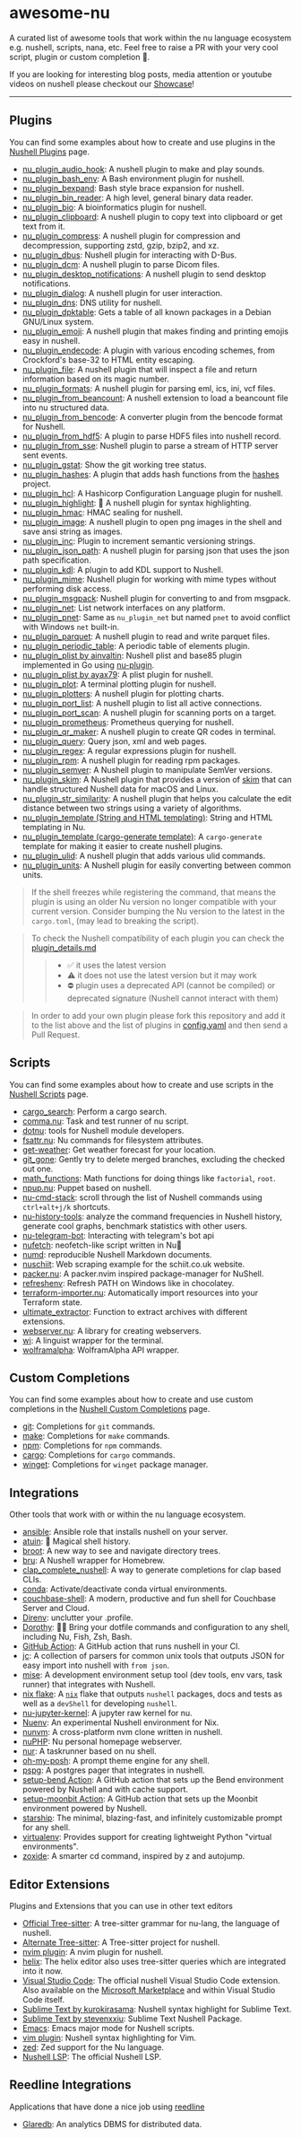 # awesome-nu

A curated list of awesome tools that work within the nu language ecosystem e.g. nushell, scripts, nana, etc. Feel free to raise a PR with your very cool script, plugin or custom completion 🚀.

If you are looking for interesting blog posts, media attention or youtube videos on nushell please checkout our [Showcase](https://github.com/nushell/showcase)!

---

## Plugins

You can find some examples about how to create and use plugins in the [Nushell Plugins](https://www.nushell.sh/book/plugins.html) page.

- [nu_plugin_audio_hook](https://github.com/FMotalleb/nu_plugin_audio_hook): A nushell plugin to make and play sounds.
- [nu_plugin_bash_env](https://github.com/tesujimath/nu_plugin_bash_env): A Bash environment plugin for nushell.
- [nu_plugin_bexpand](https://codeberg.org/Taywee/nu-plugin-bexpand): Bash style brace expansion for nushell.
- [nu_plugin_bin_reader](https://github.com/WindSoilder/nu_plugin_bin_reader): A high level, general binary data reader.
- [nu_plugin_bio](https://github.com/Euphrasiologist/nu_plugin_bio): A bioinformatics plugin for nushell.
- [nu_plugin_clipboard](https://github.com/FMotalleb/nu_plugin_clipboard): A nushell plugin to copy text into clipboard or get text from it.
- [nu_plugin_compress](https://github.com/yybit/nu_plugin_compress): A nushell plugin for compression and decompression, supporting zstd, gzip, bzip2, and xz.
- [nu_plugin_dbus](https://github.com/devyn/nu_plugin_dbus): Nushell plugin for interacting with D-Bus.
- [nu_plugin_dcm](https://github.com/realcundo/nu_plugin_dcm): A nushell plugin to parse Dicom files.
- [nu_plugin_desktop_notifications](https://github.com/FMotalleb/nu_plugin_desktop_notifications): A nushell plugin to send desktop notifications.
- [nu_plugin_dialog](https://github.com/Trivernis/nu-plugin-dialog): A nushell plugin for user interaction.
- [nu_plugin_dns](https://github.com/dead10ck/nu_plugin_dns): DNS utility for nushell.
- [nu_plugin_dpktable](https://github.com/pdenapo/nu_plugin_dpkgtable): Gets a table of all known packages in a Debian GNU/Linux system.
- [nu_plugin_emoji](https://github.com/fdncred/nu_plugin_emoji): A nushell plugin that makes finding and printing emojis easy in nushell.
- [nu_plugin_endecode](https://codeberg.org/kaathewise/nu-plugin/src/branch/trunk/endecode): A plugin with various encoding schemes, from Crockford's base-32 to HTML entity escaping.
- [nu_plugin_file](https://github.com/fdncred/nu_plugin_file): A nushell plugin that will inspect a file and return information based on its magic number.
- [nu_plugin_formats](https://crates.io/crates/nu_plugin_formats): A nushell plugin for parsing eml, ics, ini, vcf files.
- [nu_plugin_from_beancount](https://github.com/jcornaz/nu_plugin_from_beancount): A nushell extension to load a beancount file into nu structured data.
- [nu_plugin_from_bencode](https://github.com/bluk/nu_plugin_from_bencode): A converter plugin from the bencode format for Nushell.
- [nu_plugin_from_hdf5](https://github.com/Berrysoft/nu_plugin_from_hdf5): A plugin to parse HDF5 files into nushell record.
- [nu_plugin_from_sse](https://github.com/cablehead/nu_plugin_from_sse): Nushell plugin to parse a stream of HTTP server sent events.
- [nu_plugin_gstat](https://github.com/nushell/nushell/tree/main/crates/nu_plugin_gstat): Show the git working tree status.
- [nu_plugin_hashes](https://crates.io/crates/nu_plugin_hashes): A plugin that adds hash functions from the [hashes](https://github.com/RustCrypto/hashes) project.
- [nu_plugin_hcl](https://github.com/Yethal/nu_plugin_hcl): A Hashicorp Configuration Language plugin for nushell.
- [nu_plugin_highlight](https://github.com/cptpiepmatz/nu-plugin-highlight): 🌈 A nushell plugin for syntax highlighting.
- [nu_plugin_hmac](https://github.com/fnuttens/nu_plugin_hmac): HMAC sealing for nushell.
- [nu_plugin_image](https://github.com/FMotalleb/nu_plugin_image): A nushell plugin to open png images in the shell and save ansi string as images.
- [nu_plugin_inc](https://github.com/nushell/nushell/tree/main/crates/nu_plugin_inc): Plugin to increment semantic versioning strings.
- [nu_plugin_json_path](https://github.com/fdncred/nu_plugin_json_path): A nushell plugin for parsing json that uses the json path specification.
- [nu_plugin_kdl](https://github.com/amtoine/nu_plugin_kdl): A plugin to add KDL support to Nushell.
- [nu_plugin_mime](https://github.com/kik4444/nu_plugin_mime): Nushell plugin for working with mime types without performing disk access.
- [nu_plugin_msgpack](https://github.com/hulthe/nu_plugin_msgpack): Nushell plugin for converting to and from msgpack.
- [nu_plugin_net](https://crates.io/crates/nu_plugin_net): List network interfaces on any platform.
- [nu_plugin_pnet](https://github.com/fdncred/nu_plugin_pnet): Same as `nu_plugin_net` but named `pnet` to avoid conflict with Windows `net` built-in.
- [nu_plugin_parquet](https://github.com/fdncred/nu_plugin_parquet): A nushell plugin to read and write parquet files.
- [nu_plugin_periodic_table](https://crates.io/crates/nu_plugin_periodic_table): A periodic table of elements plugin.
- [nu_plugin_plist by ainvaltin](https://github.com/ainvaltin/nu_plugin_plist): Nushell plist and base85 plugin implemented in Go using [nu-plugin](https://github.com/ainvaltin/nu-plugin).
- [nu_plugin_plist by ayax79](https://github.com/ayax79/nu_plugin_plist): A plist plugin for nushell.
- [nu_plugin_plot](https://github.com/Euphrasiologist/nu_plugin_plot): A terminal plotting plugin for nushell.
- [nu_plugin_plotters](https://github.com/cptpiepmatz/nu-jupyter-kernel/tree/main/crates/nu_plugin_plotters): A nushell plugin for plotting charts.
- [nu_plugin_port_list](https://github.com/FMotalleb/nu_plugin_port_list): A nushell plugin to list all active connections.
- [nu_plugin_port_scan](https://github.com/FMotalleb/nu_plugin_port_scan): A nushell plugin for scanning ports on a target.
- [nu_plugin_prometheus](https://github.com/drbrain/nu_plugin_prometheus): Prometheus querying for nushell.
- [nu_plugin_qr_maker](https://github.com/FMotalleb/nu_plugin_qr_maker): A nushell plugin to create QR codes in terminal.
- [nu_plugin_query](https://github.com/nushell/nushell/tree/main/crates/nu_plugin_query): Query json, xml and web pages.
- [nu_plugin_regex](https://github.com/fdncred/nu_plugin_regex): A regular expressions plugin for nushell.
- [nu_plugin_rpm](https://github.com/yybit/nu_plugin_rpm): A nushell plugin for reading rpm packages.
- [nu_plugin_semver](https://github.com/abusch/nu_plugin_semver): A Nushell plugin to manipulate SemVer versions.
- [nu_plugin_skim](https://github.com/idanarye/nu_plugin_skim): A Nushell plugin that provides a version of [skim](https://github.com/lotabout/skim) that can handle structured Nushell data for macOS and Linux.
- [nu_plugin_str_similarity](https://github.com/fdncred/nu_plugin_str_similarity): A nushell plugin that helps you calculate the edit distance between two strings using a variety of algorithms.
- [nu_plugin_template (String and HTML templating)](https://codeberg.org/kaathewise/nu-plugin/src/branch/trunk/template): String and HTML templating in Nu.
- [nu_plugin_template (cargo-generate template)](https://github.com/fdncred/nu_plugin_template): A `cargo-generate` template for making it easier to create nushell plugins.
- [nu_plugin_ulid](https://github.com/lizclipse/nu_plugin_ulid): A nushell plugin that adds various ulid commands.
- [nu_plugin_units](https://github.com/JosephTLyons/nu_plugin_units): A Nushell plugin for easily converting between common units.

> If the shell freezes while registering the command, that means the plugin is using an older Nu version no longer compatible with your current version. Consider bumping the Nu version to the latest in the `cargo.toml`, (may lead to breaking the script).

> To check the Nushell compatibility of each plugin you can check the [plugin_details.md](https://github.com/nushell/awesome-nu/blob/main/plugin_details.md)
>>  * ✅ it uses the latest version
>>  * ⚠️ it does not use the latest version but it may work
>>  * ⛔ plugin uses a deprecated API (cannot be compiled) or deprecated signature (Nushell cannot interact with them)

> In order to add your own plugin please fork this repository and add it to the list above and the list of plugins in [config.yaml](https://github.com/nushell/awesome-nu/blob/main/config.yaml) and then send a Pull Request.

## Scripts

You can find some examples about how to create and use scripts in the [Nushell Scripts](https://www.nushell.sh/book/scripts.html) page.

- [cargo_search](https://github.com/nushell/nu_scripts/blob/main/sourced/cool-oneliners/cargo_search.nu): Perform a cargo search.
- [comma.nu](https://github.com/fj0r/comma.nu): Task and test runner of nu script.
- [dotnu](https://github.com/nushell-prophet/dotnu): tools for Nushell module developers.
- [fsattr.nu](https://github.com/albert-tomanek/my-nu-commands/blob/master/posix/fsattr.nu): Nu commands for filesystem attributes.
- [get-weather](https://github.com/nushell/nu_scripts/blob/main/modules/weather/get-weather.nu): Get weather forecast for your location.
- [git_gone](https://github.com/nushell/nu_scripts/blob/main/sourced/cool-oneliners/git_gone.nu): Gently try to delete merged branches, excluding the checked out one.
- [math_functions](https://github.com/nushell/nu_scripts/blob/main/modules/maths/math_functions.nu): Math functions for doing things like `factorial`, `root`.
- [npup.nu](https://github.com/fj0r/npup): Puppet based on nushell.
- [nu-cmd-stack](https://github.com/nushell-prophet/nu-cmd-stack): scroll through the list of Nushell commands using `ctrl+alt+j/k` shortcuts.
- [nu-history-tools](https://github.com/nushell-prophet/nu-history-tools): analyze the command frequencies in Nushell history, generate cool graphs, benchmark statistics with other users.
- [nu-telegram-bot](https://github.com/nushell-prophet/nu-telegram-bot): Interacting with telegram's bot api
- [nufetch](https://github.com/Sanceilaks/nufetch): neofetch-like script written in Nu🐘
- [numd](https://github.com/nushell-prophet/numd): reproducible Nushell Markdown documents.
- [nuschiit](https://github.com/nushell/nu_scripts/blob/main/sourced/webscraping/nuschiit.nu): Web scraping example for the schiit.co.uk website.
- [packer.nu](https://github.com/Jan9103/packer.nu): A packer.nvim inspired package-manager for NuShell.
- [refreshenv](https://github.com/Sanceilaks/nu-refreshenv-win): Refresh PATH on Windows like in chocolatey.
- [terraform-importer.nu](https://github.com/Yethal/terraform-importer): Automatically import resources into your Terraform state.
- [ultimate_extractor](https://github.com/nushell/nu_scripts/blob/main/modules/data_extraction/ultimate_extractor.nu): Function to extract archives with different extensions.
- [webserver.nu](https://github.com/Jan9103/webserver.nu): A library for creating webservers.
- [wi](https://github.com/phoenixr-codes/wi): A linguist wrapper for the terminal.
- [wolframalpha](https://github.com/nushell/nu_scripts/blob/main/sourced/api_wrappers/wolframalpha.nu): WolframAlpha API wrapper.

## Custom Completions

You can find some examples about how to create and use custom completions in the [Nushell Custom Completions](https://www.nushell.sh/book/custom_completions.html) page.

- [git](https://github.com/nushell/nu_scripts/blob/main/custom-completions/git/git-completions.nu): Completions for `git` commands.
- [make](https://github.com/nushell/nu_scripts/blob/main/custom-completions/make/make-completions.nu): Completions for `make` commands.
- [npm](https://github.com/nushell/nu_scripts/blob/main/custom-completions/npm/npm-completions.nu): Completions for `npm` commands.
- [cargo](https://github.com/nushell/nu_scripts/blob/main/custom-completions/cargo/cargo-completions.nu): Completions for `cargo` commands.
- [winget](https://github.com/nushell/nu_scripts/blob/main/custom-completions/winget/winget-completions.nu): Completions for `winget` package manager.

## Integrations

Other tools that work with or within the nu language ecosystem.

- [ansible](https://github.com/Yethal/ansible-role-nushell): Ansible role that installs nushell on your server.
- [atuin](https://github.com/ellie/atuin): 🐢 Magical shell history.
- [broot](https://github.com/Canop/broot): A new way to see and navigate directory trees.
- [bru](https://github.com/selfagency/bru): A Nushell wrapper for Homebrew.
- [clap_complete_nushell](https://github.com/clap-rs/clap/tree/master/clap_complete_nushell): A way to generate completions for clap based CLIs.
- [conda](https://github.com/nushell/nu_scripts/blob/main/modules/virtual_environments/conda.nu): Activate/deactivate conda virtual environments.
- [couchbase-shell](https://github.com/couchbaselabs/couchbase-shell): A modern, productive and fun shell for Couchbase Server and Cloud.
- [Direnv](https://github.com/direnv/direnv/blob/master/docs/hook.md#nushell): unclutter your .profile.
- [Dorothy](https://github.com/bevry/dorothy): 🧙‍♀️ Bring your dotfile commands and configuration to any shell, including Nu, Fish, Zsh, Bash.
- [GitHub Action](https://github.com/marketplace/actions/setup-nu): A GitHub action that runs nushell in your CI.
- [jc](https://github.com/kellyjonbrazil/jc): A collection of parsers for common unix tools that outputs JSON for easy import into nushell with `from json`.
- [mise](https://mise.jdx.dev/): A development environment setup tool (dev tools, env vars, task runner) that integrates with Nushell.
- [nix flake](https://git.sr.ht/~mangoiv/nu-shell.nix): A [`nix`](https://nixos.org/) flake that outputs `nushell` packages, docs and tests as well as a `devShell` for developing `nushell`.
- [nu-jupyter-kernel](https://github.com/cptpiepmatz/nu-jupyter-kernel): A jupyter raw kernel for nu.
- [Nuenv](https://determinate.systems/posts/nuenv): An experimental Nushell environment for Nix.
- [nunvm](https://github.com/Yakiyo/nunvm): A cross-platform nvm clone written in nushell.
- [nuPHP](https://github.com/mikayla-maki/nuPHP): Nu personal homepage webserver.
- [nur](https://github.com/ddanier/nur): A taskrunner based on nu shell.
- [oh-my-posh](https://ohmyposh.dev/docs/installation/prompt): A prompt theme engine for any shell.
- [pspg](https://github.com/okbob/pspg): A postgres pager that integrates in nushell.
- [setup-bend Action](https://github.com/hustcer/setup-bend): A GitHub action that sets up the Bend environment powered by Nushell and with cache support.
- [setup-moonbit Action](https://github.com/hustcer/setup-moonbit): A GitHub action that sets up the Moonbit environment powered by Nushell.
- [starship](https://starship.rs/#nushell): The minimal, blazing-fast, and infinitely customizable prompt for any shell.
- [virtualenv](https://github.com/pypa/virtualenv): Provides support for creating lightweight Python "virtual environments".
- [zoxide](https://github.com/ajeetdsouza/zoxide): A smarter cd command, inspired by z and autojump.

## Editor Extensions

Plugins and Extensions that you can use in other text editors

- [Official Tree-sitter](https://github.com/nushell/tree-sitter-nu): A tree-sitter grammar for nu-lang, the language of nushell.
- [Alternate Tree-sitter](https://github.com/LhKipp/tree-sitter-nu): A Tree-sitter project for nushell.
- [nvim plugin](https://github.com/LhKipp/nvim-nu): A nvim plugin for nushell.
- [helix](https://github.com/helix-editor/helix): The helix editor also uses tree-sitter queries which are integrated into it now.
- [Visual Studio Code](https://github.com/nushell/vscode-nushell-lang): The official nushell Visual Studio Code extension. Also available on the [Microsoft Marketplace](https://marketplace.visualstudio.com/items?itemName=TheNuProjectContributors.vscode-nushell-lang) and within Visual Studio Code itself.
- [Sublime Text by kurokirasama](https://github.com/kurokirasama/nushell_sublime_syntax): Nushell syntax highlight for Sublime Text.
- [Sublime Text by stevenxxiu](https://github.com/stevenxxiu/sublime_text_nushell): Sublime Text Nushell Package.
- [Emacs](https://github.com/mrkkrp/nushell-mode): Emacs major mode for Nushell scripts.
- [vim plugin](https://github.com/elkasztano/nushell-syntax-vim): Nushell syntax highlighting for Vim.
- [zed](https://github.com/zed-extensions/nu): Zed support for the Nu language.
- [Nushell LSP](https://github.com/nushell/nushell/tree/main/crates/nu-lsp): The official Nushell LSP.

## Reedline Integrations

Applications that have done a nice job using [reedline](https://github.com/nushell/reedline)

- [Glaredb](https://github.com/GlareDB/glaredb): An analytics DBMS for distributed data.
